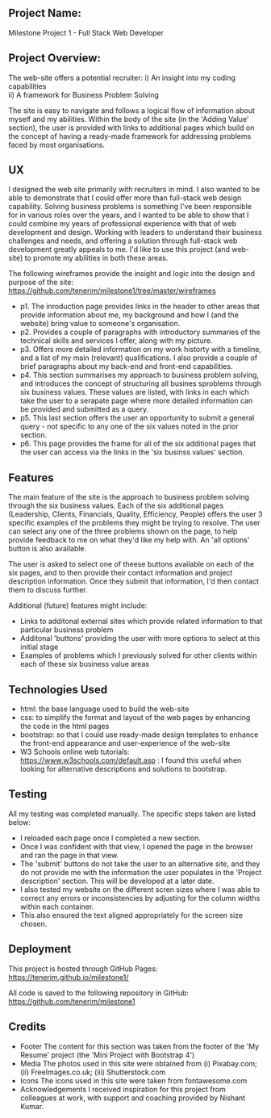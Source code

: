 ## Project Name: 
Milestone Project 1 - Full Stack Web Developer

## Project Overview: 
The web-site offers a potential recruiter: 
i) An insight into my coding capabilities  
ii) A framework for Business Problem Solving 

The site is easy to navigate and follows a logical flow of information about myself and my abilities. Within the body of the site (in the 'Adding Value' section), 
the user is provided with links to additional pages which build on the concept of having a ready-made framework for addressing problems faced by most organisations. 

## UX
I designed the web site primarily with recruiters in mind. I also wanted to be able to demonstrate that I could offer more than full-stack web design capability. 
Solving business problems is something I've been responsible for in various roles over the years, and I wanted to be able to show that I could combine my years of 
professional experience with that of web development and design. Working with leaders to understand their business challenges and needs, and offering a solution 
through full-stack web development greatly appeals to me. I'd like to use this project (and web-site) to promote my abilities in both these areas. 

The following wireframes provide the insight and logic into the design and purpose of the site: https://github.com/tenerim/milestone1/tree/master/wireframes 
* p1. The inroduction page provides links in the header to other areas that provide information about me, my background and how I (and the website) bring value to someone's organisation. 
* p2. Provides a couple of paragraphs with introductory summaries of the technical skills and services I offer, along with my picture. 
* p3. Offers more detailed information on my work historty with a timeline, and a list of my main (relevant) qualifications. I also provide a couple of 
brief paragraphs about my back-end and front-end capabilities. 
* p4. This section summarises my approach to business problem solving, and introduces the concept of structuring all busines sproblems through six business values. 
These values are listed, with links in each which take the user to a serapate page where more detailed information can be provided and submitted as a query. 
* p5. This last section offers the user an opportunity to submit a general query - not specific to any one of the six values noted in the prior section. 
* p6. This page provides the frame for all of the six additional pages that the user can access via the links in the 'six businss values' section. 

## Features
The main feature of the site is the approach to business problem solving through the six business values. Each of the six additional pages (Leadership, 
Clients, Financials, Quality, Efficiency, People) offers the user 3 specific examples of the problems they might be trying to resolve. 
The user can select any one of the three problems shown on the page, to help provide feedback to me on what they'd like my help with. An 'all options' button is also available. 

The user is asked to select one of theese buttons available on each of the six pages, and to then provide their contact information and project description information. 
Once they submit that information, I'd then contact them to discuss further. 

Additional (future) features might include:
* Links to additonal external sites which provide related information to that particular business problem 
* Additonal 'buttons' providing the user with more options to select at this initial stage
* Examples of problems which I previously solved for other clients within each of these six business value areas 

## Technologies Used
* html: the base language used to build the web-site
* css: to simplify the format and layout of the web pages by enhancing the code in the html pages 
* bootstrap: so that I could use ready-made design templates to enhance the front-end appearance and user-experience of the web-site 
* W3 Schools online web tutorials: https://www.w3schools.com/default.asp : I found this useful when looking for alternative descriptions and solutions to bootstrap. 

## Testing
All my testing was completed manually. The specific steps taken are listed below: 
* I reloaded each page once I completed a new section.
* Once I was confident with that view, I opened the page in the browser and ran the page in that view. 
* The 'submit' buttons do not take the user to an alternative site, and they do not provide me with the information the user populates in the 'Project description' section. This will be developed at a later date. 
* I also tested my website on the different scren sizes where I was able to correct any errors or inconsistencies by adjusting for the column widths within each container.
* This also ensured the text aligned appropriately for the screen size chosen. 

## Deployment
This project is hosted through GitHub Pages: https://tenerim.github.io/milestone1/ 

All code is saved to the following repository in GitHub: https://github.com/tenerim/milestone1  

## Credits
* Footer
The content for this section was taken from the footer of the 'My Resume' project (the 'Mini Project with Bootstrap 4')
* Media
The photos used in this site were obtained from (i) Pixabay.com; (ii) FreeImages.co.uk; (iii) Shutterstock.com 
* Icons
The icons used in this site were taken from fontawesome.com 
* Acknowledgements
I received inspiration for this project from colleagues at work, with support and coaching provided by Nishant Kumar. 